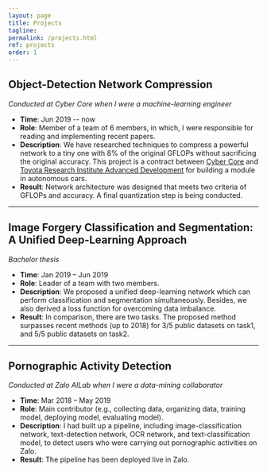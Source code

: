 ```yaml
---
layout: page
title: Projects
tagline: 
permalink: /projects.html
ref: projects
order: 1
---
```


## Object-Detection Network Compression
*Conducted at Cyber Core when I were a machine-learning engineer*
* **Time**: Jun 2019 -- now
* **Role**: Member of a team of 6 members, in which, I were responsible for reading and implementing recent papers.
* **Description**: We have researched techniques to compress a powerful network to a tiny one with 8% of the original GFLOPs without sacrificing the original accuracy. This project is a contract between [Cyber Core](http://cybercore.co.jp/) and [Toyota Research Institute Advanced Development](https://www.tri-ad.global/) for building a module in autonomous cars.
* **Result**: Network architecture was designed that meets two criteria of GFLOPs and accuracy. A final quantization step is being conducted.

------
## Image Forgery Classification and Segmentation: A Unified Deep-Learning Approach
*Bachelor thesis*
* **Time**: Jan 2019 – Jun 2019
* **Role**: Leader of a team with two members.
* **Description**: We proposed a unified deep-learning network which can perform classification and segmentation simultaneously. Besides, we also derived a loss function
for overcoming data imbalance.
* **Result**: In comparison, there are two tasks. The proposed method surpasses recent methods (up to 2018) for 3/5 public datasets on task1, and 5/5 public datasets on task2.

------
## Pornographic Activity Detection
*Conducted at Zalo AILab when I were a data-mining collaborator*
* **Time**: Mar 2018 – May 2019
* **Role**: Main contributor (e.g., collecting data, organizing data, training model, deploying model, evaluating model).
* **Description**: I had built up a pipeline, including image-classification network, text-detection network, OCR network, and text-classification model, to detect users who were carrying out pornographic activities on Zalo.
* **Result**: The pipeline has been deployed live in Zalo.

